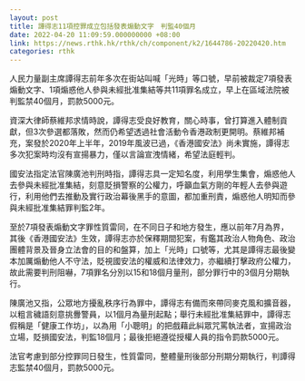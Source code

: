 ```yaml
---
layout: post
title: 譚得志11項控罪成立包括發表煽動文字　判監40個月
date: 2022-04-20 11:09:59.000000000 +08:00
link: https://news.rthk.hk/rthk/ch/component/k2/1644786-20220420.htm
categories: rthk
---
```


人民力量副主席譚得志前年多次在街站叫喊「光時」等口號，早前被裁定7項發表煽動文字、1項煽惑他人參與未經批准集結等共11項罪名成立，早上在區域法院被判監禁40個月，罰款5000元。

資深大律師蔡維邦求情時說，譚得志受良好教育，關心時事，曾打算進入體制貢獻，但3次參選都落敗，然而仍希望透過社會活動令香港政制更開明。蔡維邦補充，案發於2020年上半年，2019年風波已過，《香港國安法》尚未實施，譚得志多次犯案時均沒有宣揚暴力，僅以言論宣洩情緒，希望法庭輕判。

國安法指定法官陳廣池判刑時指，譚得志具一定知名度，利用學生集會，煽惑他人去參與未經批准集結，刻意貶損警察的公權力，呼籲血氣方剛的年輕人去參與遊行，利用他們去推動及實行政治幕後黑手的意圖，都加重刑責，煽惑他人明知而參與未經批准集結罪判監2年。

至於7項發表煽動文字罪性質雷同，在不同日子和地方發生，應以前年7月為界，其後《香港國安法》生效，譚得志亦於保釋期間犯案，有鑑其政治人物角色、政治團體背景及晉身立法會的目的和盤算，加上「光時」口號等，尤其是譚得志最後變本加厲煽動他人不守法，貶視國安法的權威和法律效力，亦繼續打擊政府公權力，故此需要判刑阻嚇，7項罪名分別以15和18個月量刑，部分罪行中的3個月分期執行。

陳廣池又指，公眾地方擾亂秩序行為罪中，譚得志有備而來帶同麥克風和擴音器，以粗言穢語刻意挑釁警員，以1個月為量刑起點；舉行未經批准集結罪中，譚得志假稱是「健康工作坊」，以為用「小聰明」的把戲藉此糾眾咒罵執法者，宣揚政治立場，貶損國安法，判監18個月；最後拒絕遵從授權人員的指令罰款5000元。

法官考慮到部分控罪同日發生，性質雷同，整體量刑後部分刑期分期執行，判譚得志監禁40個月，罰款5000元。
